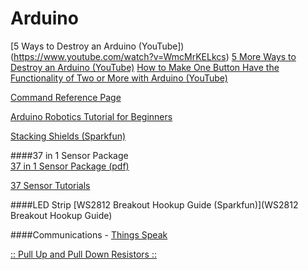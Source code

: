 # Arduino
[5 Ways to Destroy an Arduino (YouTube])(https://www.youtube.com/watch?v=WmcMrKELkcs)
[5 More Ways to Destroy an Arduino (YouTube)](https://www.youtube.com/watch?v=P_fb6njcaoU)
[How to Make One Button Have the Functionality of Two or More with Arduino (YouTube)](https://www.youtube.com/watch?v=IsDzxtaZCoI)

[Command Reference Page](https://www.arduino.cc/en/Reference/HomePage)

[Arduino Robotics Tutorial for Beginners](https://www.youtube.com/watch?v=-Jsvg6u9CYI)

[Stacking Shields (Sparkfun)](https://learn.sparkfun.com/tutorials/arduino-shields#shieldstravaganza)

####37 in 1 Sensor Package  
[37 in 1 Sensor Package (pdf)](https://www.modmypi.com/download/37-piece-sensor-description.pdf)

[37 Sensor Tutorials](https://tkkrlab.nl/wiki/Arduino_37_sensors)

####LED Strip
[WS2812 Breakout Hookup Guide (Sparkfun)](WS2812 Breakout Hookup Guide)

####Communications - [Things Speak](http://community.thingspeak.com/tutorials/arduino/send-data-to-thingspeak-with-arduino/)

[:: Pull Up and Pull Down Resistors ::](http://playground.arduino.cc/CommonTopics/PullUpDownResistor)
